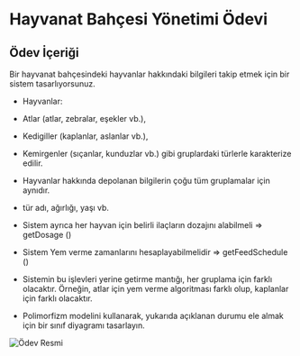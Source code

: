 # Hayvanat Bahçesi Yönetimi Ödevi

## Ödev İçeriği



Bir hayvanat bahçesindeki hayvanlar hakkındaki bilgileri takip etmek için bir sistem tasarlıyorsunuz.

- Hayvanlar:



- Atlar (atlar, zebralar, eşekler vb.),



- Kedigiller (kaplanlar, aslanlar vb.),



- Kemirgenler (sıçanlar, kunduzlar vb.) gibi gruplardaki türlerle karakterize edilir.



- Hayvanlar hakkında depolanan bilgilerin çoğu tüm gruplamalar için aynıdır.



- tür adı, ağırlığı, yaşı vb.



- Sistem ayrıca her hayvan için belirli ilaçların dozajını alabilmeli => getDosage ()



- Sistem Yem verme zamanlarını hesaplayabilmelidir => getFeedSchedule ()



- Sistemin bu işlevleri yerine getirme mantığı, her gruplama için farklı olacaktır. Örneğin, atlar için yem verme algoritması farklı olup, kaplanlar için farklı olacaktır.



- Polimorfizm modelini kullanarak, yukarıda açıklanan durumu ele almak için bir sınıf diyagramı tasarlayın.




![Ödev Resmi](https://i.hizliresim.com/foz552g.png)